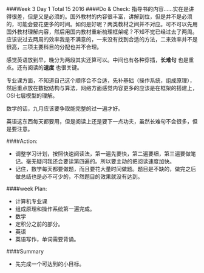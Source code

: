 ###Week 3 Day 1 Total 15 2016
####Do & Check:
指导书的内容……实在是讲得很差，但是又是必须的。国外教材的内容很丰富，讲解到位，但是并不是必须的，可能会要花更多的时间。如何是好呢？两类教材之间并不对应。可不可以先用国外教材理解内容，然后用国内教材重新梳理框架呢？不知不觉已经过去了两周。应该说过去两周的效率我是不满意的，一来没有找到合适的方法，二来效率并不是很高，三项主要科目的分配也并不合理。

感觉英语放到早，晚分为两段其实还算可以。中间也有各种穿插，**长难句** 也是重点。还有阅读的**速度** 也很关键。

专业课方面，不知道自己这个顺序合不合适，先补基础（操作系统，组成原理），然后重点放在数据结构与算法，网络方面感觉内容更多的应该是在框架的搭建上，OSI七层模型的理解。

数学的话，九月应该要争取能完整的过一遍才好。

英语这东西每天都要用，但是阅读上还是要下一点功夫，虽然长难句不会很多，但是要注意。

####Action: 
+ 调整学习计划，按照快速阅读法，第一遍先要快，第二遍要细，第三遍要做笔记。毫无疑问我还会要读第四遍的。所以要主动的把阅读速度加快。
+ 记住，数学每天都要做题，而且要花大量时间做题。题目是不缺的，做完之后做总结也是必不可少的，不然题目的效果就没有达到。

####week Plan:
+ 计算机专业课
 + 组成原理和操作系统第一遍完成。
+ 数学
 + 定积分之前的部分。
+ 英语 
 + 英语写作，单词需要背诵。

####Summary
+ 先完成一个可达到的小目标。